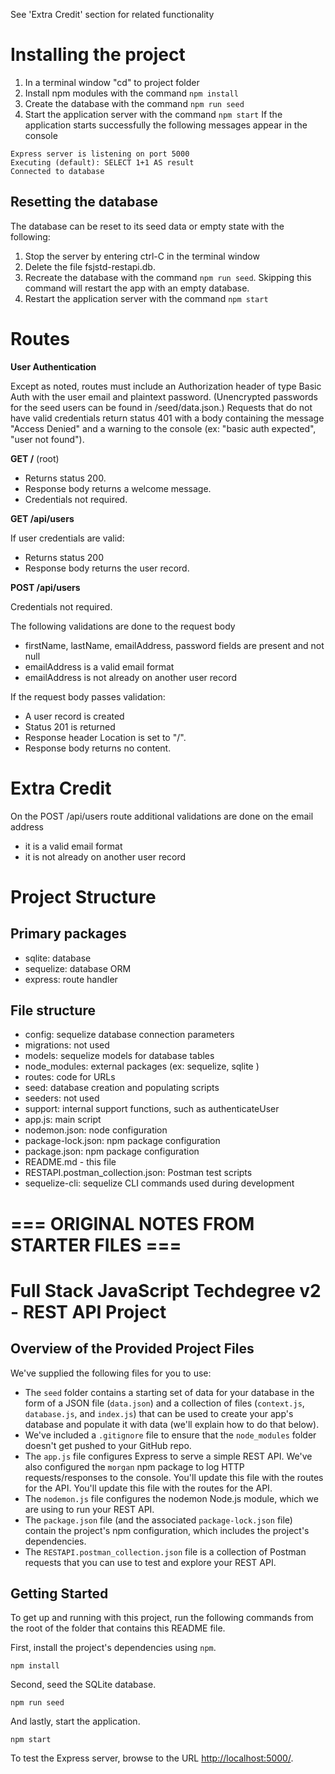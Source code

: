 
See 'Extra Credit' section for related functionality

# Installing the project

1. In a terminal window "cd" to project folder
2. Install npm modules with the command ```npm install```
3. Create the database with the command ```npm run seed```
4. Start the application server with the command ```npm start```
If the application starts successfully the following messages appear in the console
```
Express server is listening on port 5000
Executing (default): SELECT 1+1 AS result
Connected to database
```

## Resetting the database
The database can be reset to its seed data or empty state with the following:
1. Stop the server by entering ctrl-C in the terminal window
2. Delete the file fsjstd-restapi.db.
3. Recreate the database with the command ```npm run seed```. Skipping this command will restart the app with an empty database.
4. Restart the application server with the command ```npm start```

# Routes

**User Authentication**

Except as noted, routes must include an Authorization header of type Basic Auth with the user email and plaintext password. (Unencrypted passwords for the seed users can be found in /seed/data.json.) Requests that do not have valid credentials return status 401 with a body containing the message "Access Denied" and a warning to the console (ex: "basic auth expected", "user not found").

**GET /** (root)
* Returns status 200.
* Response body returns a welcome message. 
* Credentials not required.

**GET /api/users**

If user credentials are valid:
* Returns status 200
* Response body returns the user record. 

**POST /api/users**

Credentials not required.

The following validations are done to the request body
* firstName, lastName, emailAddress, password fields are present and not null
* emailAddress is a valid email format
* emailAddress is not already on another user record

If the request body passes validation:
* A user record is created
* Status 201 is returned
* Response header Location is set to "/". 
* Response body returns no content. 

# Extra Credit
On the POST /api/users route additional validations are done on the email address
* it is a valid email format
* it is not already on another user record


# Project Structure

## Primary packages

* sqlite: database
* sequelize: database ORM
* express: route handler

## File structure

* config: sequelize database connection parameters
* migrations: not used
* models: sequelize models for database tables
* node_modules: external packages (ex: sequelize, sqlite )
* routes: code for URLs
* seed: database creation and populating scripts
* seeders: not used
* support: internal support functions, such as authenticateUser
* app.js: main script
* nodemon.json: node configuration
* package-lock.json: npm package configuration
* package.json: npm package configuration
* README.md - this file
* RESTAPI.postman_collection.json: Postman test scripts
* sequelize-cli: sequelize CLI commands used during development


# === ORIGINAL NOTES FROM STARTER FILES ===

# Full Stack JavaScript Techdegree v2 - REST API Project

## Overview of the Provided Project Files

We've supplied the following files for you to use: 

* The `seed` folder contains a starting set of data for your database in the form of a JSON file (`data.json`) and a collection of files (`context.js`, `database.js`, and `index.js`) that can be used to create your app's database and populate it with data (we'll explain how to do that below).
* We've included a `.gitignore` file to ensure that the `node_modules` folder doesn't get pushed to your GitHub repo.
* The `app.js` file configures Express to serve a simple REST API. We've also configured the `morgan` npm package to log HTTP requests/responses to the console. You'll update this file with the routes for the API. You'll update this file with the routes for the API.
* The `nodemon.js` file configures the nodemon Node.js module, which we are using to run your REST API.
* The `package.json` file (and the associated `package-lock.json` file) contain the project's npm configuration, which includes the project's dependencies.
* The `RESTAPI.postman_collection.json` file is a collection of Postman requests that you can use to test and explore your REST API.

## Getting Started

To get up and running with this project, run the following commands from the root of the folder that contains this README file.

First, install the project's dependencies using `npm`.

```
npm install

```

Second, seed the SQLite database.

```
npm run seed
```

And lastly, start the application.

```
npm start
```

To test the Express server, browse to the URL [http://localhost:5000/](http://localhost:5000/).
